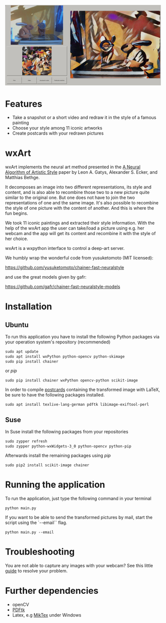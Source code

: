 ![screenshot](resources/screenshot.jpg)

# Features

- Take a snapshot or a short video and redraw it in the style of a famous painting
- Choose your style among 11 iconic artworks
- Create postcards with your redrawn pictures


# wxArt

wxArt implements the neural art method presented in the [A Neural Algorithm of Artistic Style](https://arxiv.org/pdf/1508.06576.pdf) paper by Leon A. Gatys, Alexander S. Ecker, and Matthias Bethge.

It decomposes an image into two different representations, its style and content, and is also able to recombine those two to a new picture quite similar to the original one. But one does not have to join the two representations of one and the same image. It's also possible to recombine the style of one picture with the content of another. And this is where the fun begins.

We took 11 iconic paintings and extracted their style information. With the help of the wxArt app the user can take/load a picture using e.g. her webcam and the app will get its content and recombine it with the style of her choice.

wxArt is a wxpython interface to control a deep-art server.

We humbly wrap the wonderful code from yusuketomoto (MIT licensed):

https://github.com/yusuketomoto/chainer-fast-neuralstyle

and use the great models given by gafr:

https://github.com/gafr/chainer-fast-neuralstyle-models

# Installation

## Ubuntu

To run this application you have to install the following Python packages via your operation system's repository (recommended)

```{bash}
sudo apt update
sudo apt install wxPython python-opencv python-skimage
sudo pip install chainer
```

or *pip*

```{bash}
sudo pip install chainer wxPython opencv-python scikit-image
```

In order to compile [postcards](resources/postcard_example.pdf) containing the transformed image with LaTeX, be sure to have the following packages installed.

```{bash}
sudo apt install texlive-lang-german pdftk libimage-exiftool-perl
```

## Suse

In Suse install the following packages from your repositories

```{bash}
sudo zypper refresh
sudo zypper python-wxWidgets-3_0 python-opencv python-pip
```

Afterwards install the remaining packages using *pip*

```{bash}
sudo pip2 install scikit-image chainer
```

# Running the application

To run the application, just type the following command in your terminal

```{bash}
python main.py
```

If you want to be able to send the transformed pictures by mail, start the script using the `--email`` flag.

```{bash}
python main.py --email
```

# Troubleshooting

You are not able to capture any images with your webcam? See this little [guide](/resources/capturing/README.md) to resolve your problem.


# Further dependencies

* openCV
* [PDFtk](https://www.pdflabs.com/tools/pdftk-the-pdf-toolkit/)
* Latex, e.g [MikTex](http://miktex.org/) under Windows

